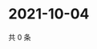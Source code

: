# 2021-10-04

共 0 条

<!-- BEGIN -->
<!-- 最后更新时间 Mon Oct 04 2021 07:15:04 GMT+0800 (China Standard Time) -->

<!-- END -->
